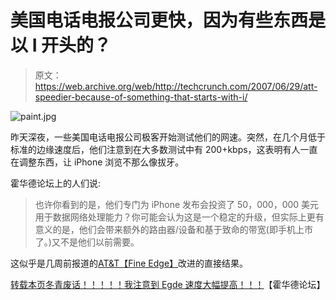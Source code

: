 # 美国电话电报公司更快，因为有些东西是以 I 开头的？

> 原文：<https://web.archive.org/web/http://techcrunch.com/2007/06/29/att-speedier-because-of-something-that-starts-with-i/>

![paint.jpg](img/8c8437e7725d3e587f4dc8b2d52c15f5.png)

昨天深夜，一些美国电话电报公司极客开始测试他们的网速。突然，在几个月低于标准的边缘速度后，他们注意到在大多数测试中有 200+kbps，这表明有人一直在调整东西，让 iPhone 浏览不那么像拔牙。

霍华德论坛上的人们说:

> 也许你看到的是，他们专门为 iPhone 发布会投资了 50，000，000 美元用于数据网络处理能力？你可能会认为这是一个稳定的升级，但实际上更有意义的是，他们会带来额外的路由器/设备和基于致命的带宽(即手机上市了。)又不是他们以前需要。

这似乎是几周前报道的[AT&T【Fine Edge】](https://web.archive.org/web/20150928091415/http://gizmodo.com/gadgets/exclusive/iphone-data-to-be-boosted-by-atts-operation-fine-edge-265867.php)改进的直接结果。

[转载本页冬青废话！！！！！我注意到 Egde 速度大幅提高！！！](https://web.archive.org/web/20150928091415/http://www.howardforums.com/showthread.php?t=1189862)【霍华德论坛】